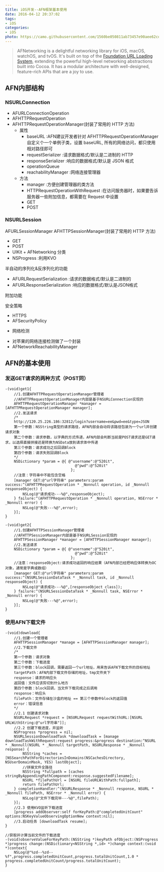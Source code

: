 ```yaml
---
title: iOS开发--AFN框架基本使用
date: 2016-04-12 20:37:02
tags:
- iOS
categories:
- iOS
photo: https://camo.githubusercontent.com/1560be050811ab73457e90aee62cd1cd257c7fb9/68747470733a2f2f7261772e6769746875622e636f6d2f41464e6574776f726b696e672f41464e6574776f726b696e672f6173736574732f61666e6574776f726b696e672d6c6f676f2e706e67
---
```


> AFNetworking is a delightful networking library for iOS, macOS, watchOS, and tvOS. It's built on top of the [Foundation URL Loading System](https://developer.apple.com/documentation/foundation/url_loading_system), extending the powerful high-level networking abstractions built into Cocoa. It has a modular architecture with well-designed, feature-rich APIs that are a joy to use.

<!--more-->

## AFN内部结构


### NSURLConnection 

* AFURLConnectionOperation 
* AFHTTPRequestOperation 
* AFHTTPRequestOperationManager(封装了常用的 HTTP 方法) 
    * 属性 
        * baseURL :AFN建议开发者针对 AFHTTPRequestOperationManager 自定义个一个单例子类，设置 baseURL, 所有的网络访问，都只使用相对路径即可 
        * requestSerializer :请求数据格式/默认是二进制的 HTTP 
        * responseSerializer :响应的数据格式/默认是 JSON 格式 
        * operationQueue 
        * reachabilityManager :网络连接管理器 
    * 方法 
      * manager :方便创建管理器的类方法 
      * HTTPRequestOperationWithRequest :在访问服务器时，如果要告诉服务器一些附加信息，都需要在 Request 中设置 
      * GET 
      * POST 

### NSURLSession 
AFURLSessionManager 
AFHTTPSessionManager(封装了常用的 HTTP 方法) 

* GET 
* POST 
* UIKit + AFNetworking 分类 
* NSProgress :利用KVO 

半自动的序列化&反序列化的功能 

* AFURLRequestSerialization :请求的数据格式/默认是二进制的 
* AFURLResponseSerialization :响应的数据格式/默认是JSON格式 

附加功能 

安全策略 

* HTTPS 
* AFSecurityPolicy 
+ 网络检测 
* 对苹果的网络连接检测做了一个封装 
* AFNetworkReachabilityManager

## AFN的基本使用

### 发送GET请求的两种方式（POST同）

```objc
-(void)get1{ 
    //1.创建AFHTTPRequestOperationManager管理者 
    //AFHTTPRequestOperationManager内部是基于NSURLConnection实现的 
    AFHTTPRequestOperationManager *manager = [AFHTTPRequestOperationManager manager]; 
    //2.发送请求 
    /* 
    http://120.25.226.186:32812/login?username=ee&pwd=ee&type=JSON 
    第一个参数：NSString类型的请求路径，AFN内部会自动将该路径包装为一个url并创建请求对象 
    第二个参数：请求参数，以字典的方式传递，AFN内部会判断当前是POST请求还是GET请求，以选择直接拼接还是转换为NSData放到请求体中传递 
    第三个参数：请求成功之后回调Block 
    第四个参数：请求失败回调Block 
    */ 
    NSDictionary *param = @{ @"username":@"520it", 
                                @"pwd":@"520it" 
                              }; 
    //注意：字符串中不能包含空格 
    [manager GET:@"url字符串" parameters:param success:^(AFHTTPRequestOperation * _Nonnull operation, id _Nonnull responseObject) {
        NSLog(@"请求成功---%@",responseObject); 
    } failure:^(AFHTTPRequestOperation * _Nonnull operation, NSError * _Nonnull error) {
        NSLog(@"失败---%@",error); 
    }];
}

-(void)get2{ 
    //1.创建AFHTTPSessionManager管理者 
    //AFHTTPSessionManager内部是基于NSURLSession实现的 
    AFHTTPSessionManager *manager = [AFHTTPSessionManager manager]; 
    //2.发送请求 
    NSDictionary *param = @{ @"username":@"520it",
                                @"pwd":@"520it" 
                              }; 
    //注意：responseObject:请求成功返回的响应结果（AFN内部已经把响应体转换为OC对象，通常是字典或数组） 
    [manager GET:@"url字符串" parameters:param success:^(NSURLSessionDataTask * _Nonnull task, id _Nonnull responseObject) {
        NSLog(@"请求成功---%@",[responseObject class]); 
    } failure:^(NSURLSessionDataTask * _Nonnull task, NSError * _Nonnull error) {
        NSLog(@"失败---%@",error);
    }];
}
```

### 使用AFN下载文件

```objc
-(void)download{ 
    //1.创建一个管理者 
    AFHTTPSessionManager *manage = [AFHTTPSessionManager manager]; 
    //2.下载文件 
    /* 
    第一个参数：请求对象 
    第二个参数：下载进度 
    第三个参数：block回调，需要返回一个url地址，用来告诉AFN下载文件的目标地址 
    targetPath：AFN内部下载文件存储的地址，tmp文件夹下 
    response：请求的响应头 
    返回值：文件应该剪切到什么地方 
    第四个参数：block回调，当文件下载完成之后调用 
    response：响应头 
    filePath：文件存储在沙盒的地址 == 第三个参数中block的返回值 
    error：错误信息 
    */ 
    //2.1 创建请求对象 
    NSURLRequest *request = [NSURLRequest requestWithURL:[NSURL URLWithString:@"url字符串"]];
    //2.2 创建下载进度，并监听 
    NSProgress *progress = nil; 
    NSURLSessionDownloadTask *downloadTask = [manage downloadTaskWithRequest:request progress:&progress destination:^NSURL * _Nonnull(NSURL * _Nonnull targetPath, NSURLResponse * _Nonnull response) { 
        NSString *caches = [NSSearchPathForDirectoriesInDomains(NSCachesDirectory, NSUserDomainMask, YES) lastObject]; 
        //拼接文件全路径 
        NSString *fullpath = [caches stringByAppendingPathComponent:response.suggestedFilename]; 
        NSURL *filePathUrl = [NSURL fileURLWithPath:fullpath]; 
        return filePathUrl; 
    } completionHandler:^(NSURLResponse * _Nonnull response, NSURL * _Nonnull filePath, NSError * _Nonnull error) { 
        NSLog(@"文件下载完毕---%@",filePath); 
    }]; 
    //2.3 使用KVO监听下载进度 
    [progress addObserver:self forKeyPath:@"completedUnitCount" options:NSKeyValueObservingOptionNew context:nil]; 
    //3.启动任务 [downloadTask resume];
}

//获取并计算当前文件的下载进度
-(void)observeValueForKeyPath:(NSString *)keyPath ofObject:(NSProgress *)progress change:(NSDictionary<NSString *,id> *)change context:(void *)context{ 
    NSLog(@"%zd--%zd--%f",progress.completedUnitCount,progress.totalUnitCount,1.0 * progress.completedUnitCount/progress.totalUnitCount);
}
```
